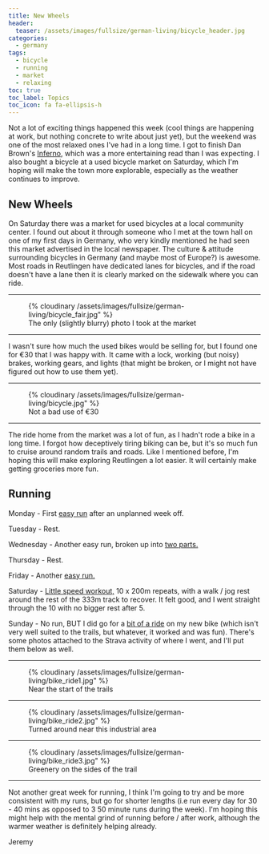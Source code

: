 ```yaml
---
title: New Wheels
header:
  teaser: /assets/images/fullsize/german-living/bicycle_header.jpg
categories:
  - germany
tags:
  - bicycle
  - running
  - market
  - relaxing
toc: true
toc_label: Topics
toc_icon: fa fa-ellipsis-h
---
```


Not a lot of exciting things happened this week (cool things are happening at work, but nothing concrete to write about just yet), but the weekend was one of the most relaxed ones I've had in a long time. I got to finish Dan Brown's [Inferno](https://en.wikipedia.org/wiki/Inferno_(Brown_novel)), which was a more entertaining read than I was expecting. I also bought a bicycle at a used bicycle market on Saturday, which I'm hoping will make the town more explorable, especially as the weather continues to improve.

## New Wheels

On Saturday there was a market for used bicycles at a local community center. I found out about it through someone who I met at the town hall on one of my first days in Germany, who very kindly mentioned he had seen this market advertised in the local newspaper. The culture & attitude surrounding bicycles in Germany (and maybe most of Europe?) is awesome. Most roads in Reutlingen have dedicated lanes for bicycles, and if the road doesn't have a lane then it is clearly marked on the sidewalk where you can ride.

***

<figure class="align-center">
  {% cloudinary /assets/images/fullsize/german-living/bicycle_fair.jpg" %}
  <figcaption>The only (slightly blurry) photo I took at the market</figcaption>
</figure>

***

I wasn't sure how much the used bikes would be selling for, but I found one for €30 that I was happy with. It came with a lock, working (but noisy) brakes, working gears, and lights (that might be broken, or I might not have figured out how to use them yet).

***

<figure class="align-center">
  {% cloudinary /assets/images/fullsize/german-living/bicycle.jpg" %}
  <figcaption>Not a bad use of €30</figcaption>
</figure>

***

The ride home from the market was a lot of fun, as I hadn't rode a bike in a long time. I forgot how deceptively tiring biking can be, but it's so much fun to cruise around random trails and roads. Like I mentioned before, I'm hoping this will make exploring Reutlingen a lot easier. It will certainly make getting groceries more fun.

## Running

Monday - First [easy run](https://www.strava.com/activities/1438032218) after an unplanned week off.

Tuesday - Rest.

Wednesday - Another easy run, broken up into [two parts.](https://www.strava.com/activities/1441151130)

Thursday - Rest.

Friday - Another [easy run.](https://www.strava.com/activities/1444287516)

Saturday - [Little speed workout,](https://www.strava.com/activities/1446156987) 10 x 200m repeats, with a walk / jog rest around the rest of the 333m track to recover. It felt good, and I went straight through the 10 with no bigger rest after 5.

Sunday -  No run, BUT I did go for a [bit of a ride](https://www.strava.com/activities/1447959661) on my new bike (which isn't very well suited to the trails, but whatever, it worked and was fun). There's some photos attached to the Strava activity of where I went, and I'll put them below as well.

***

<figure class="align-center">
  {% cloudinary /assets/images/fullsize/german-living/bike_ride1.jpg" %}
  <figcaption>Near the start of the trails</figcaption>
</figure>

***

<figure class="align-center">
  {% cloudinary /assets/images/fullsize/german-living/bike_ride2.jpg" %}
  <figcaption>Turned around near this industrial area</figcaption>
</figure>

***

<figure class="align-center">
  {% cloudinary /assets/images/fullsize/german-living/bike_ride3.jpg" %}
  <figcaption>Greenery on the sides of the trail</figcaption>
</figure>

***

Not another great week for running, I think I'm going to try and be more consistent with my runs, but go for shorter lengths (i.e run every day for 30 - 40 mins as opposed to 3 50 minute runs during the week). I'm hoping this might help with the mental grind of running before / after work, although the warmer weather is definitely helping already.

Jeremy
